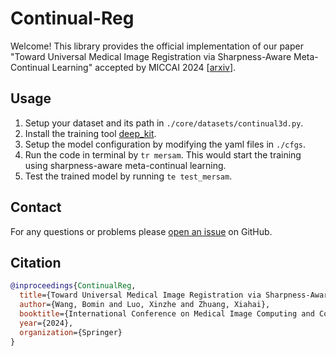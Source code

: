 # Continual-Reg
Welcome! This library provides the official implementation of our paper "Toward Universal Medical Image Registration via Sharpness-Aware Meta-Continual Learning" accepted by MICCAI 2024 [[arxiv](https://arxiv.org/abs/2406.17575)].

## Usage

1. Setup your dataset and its path in `./core/datasets/continual3d.py`.
2. Install the training tool [deep_kit](https://github.com/xzluo97/deep_kit/tree/dev). 
3. Setup the model configuration by modifying the yaml files in `./cfgs`.
4. Run the code in terminal by `tr mersam`. This would start the training using sharpness-aware meta-continual learning.
5. Test the trained model by running `te test_mersam`.

## Contact

For any questions or problems please [open an issue](https://github.com/xzluo97/Continual-Reg/issues/new) on GitHub.

## Citation

```bibtex
@inproceedings{ContinualReg,
  title={Toward Universal Medical Image Registration via Sharpness-Aware Meta-Continual Learning},
  author={Wang, Bomin and Luo, Xinzhe and Zhuang, Xiahai},
  booktitle={International Conference on Medical Image Computing and Computer-Assisted Intervention},
  year={2024},
  organization={Springer}
}
```

